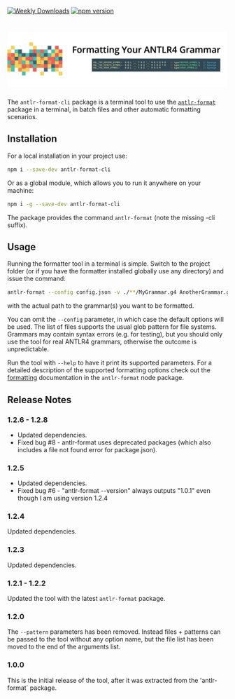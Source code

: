 [![Weekly Downloads](https://img.shields.io/npm/dw/antlr-format-cli?style=for-the-badge&color=blue)](https://www.npmjs.com/package/antlr-format-cli)
[![npm version](https://img.shields.io/npm/v/antlr-format-cli?style=for-the-badge&color=yellow)](https://www.npmjs.com/package/antlr-format-cli)

# <img src="https://raw.githubusercontent.com/mike-lischke/antlr-format/master/images/formatter-title.png" alt="antlr-format">

The `antlr-format-cli` package is a terminal tool to use the [`antlr-format`](https://www.npmjs.com/package/antlr-format) package in a terminal, in batch files and other automatic formatting scenarios.

## Installation

For a local installation in your project use:

```bash
npm i --save-dev antlr-format-cli
```

Or as a global module, which allows you to run it anywhere on your machine:

```bash
npm i -g --save-dev antlr-format-cli
```

The package provides the command `antlr-format` (note the missing -cli suffix).

## Usage

Running the formatter tool in a terminal is simple. Switch to the project folder (or if you have the formatter installed globally use any directory) and issue the command:

```bash
antlr-format --config config.json -v ./**/MyGrammar.g4 AnotherGrammar.g4
```

with the actual path to the grammar(s) you want to be formatted.

You can omit the `--config` parameter, in which case the default options will be used. The list of files supports the usual glob pattern for file systems. Grammars may contain syntax errors (e.g. for testing), but you should only use the tool for real ANTLR4 grammars, otherwise the outcome is unpredictable.

Run the tool with `--help` to have it print its supported parameters. For a detailed description of the supported formatting options check out the [formatting](https://github.com/mike-lischke/antlr-format/blob/main/doc/formatting.md) documentation in the `antlr-format` node package.

## Release Notes

### 1.2.6 - 1.2.8

- Updated dependencies.
- Fixed bug #8 - antlr-format uses deprecated packages (which also includes a file not found error for package.json).

### 1.2.5

- Updated dependencies.
- Fixed bug #6 - "antlr-format --version" always outputs "1.0.1" even though I am using version 1.2.4

### 1.2.4

Updated dependencies.

### 1.2.3

Updated dependencies.

### 1.2.1 - 1.2.2

Updated the tool with the latest `antlr-format` package.

### 1.2.0

The `--pattern` parameters has been removed. Instead files + patterns can be passed to the tool without any option name, but the file list has been moved to the end of the arguments list.

### 1.0.0

This is the initial release of the tool, after it was extracted from the 'antlr-format` package.
